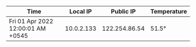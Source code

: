 | Time     | Local IP | Public IP | Temperature |
| ----------- | ----------- | ----------- | ----------- |
| Fri 01 Apr 2022 12:00:01 AM +0545      | 10.0.2.133     | 122.254.86.54  | 51.5° |
